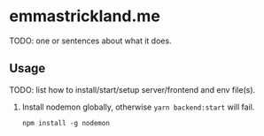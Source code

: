 # emmastrickland.me

TODO: one or sentences about what it does.

## Usage

TODO: list how to install/start/setup server/frontend and env file(s).

1.  Install nodemon globally, otherwise `yarn backend:start` will fail.
    ```
    npm install -g nodemon
    ```

